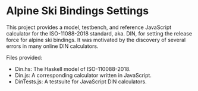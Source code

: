 # Alpine Ski Bindings Settings

This project provides a model, testbench,
and reference JavaScript calculator for the ISO-11088-2018
standard, aka. DIN, for setting the release force
for alpine ski bindings.
It was motivated by the discovery of several errors
in many online DIN calculators.

Files provided:

- Din.hs:  The Haskell model of ISO-110088-2018.
- Din.js:  A corresponding calculator written in JavaScript.
- DinTests.js:  A testsuite for JavaScript DIN calculators.


